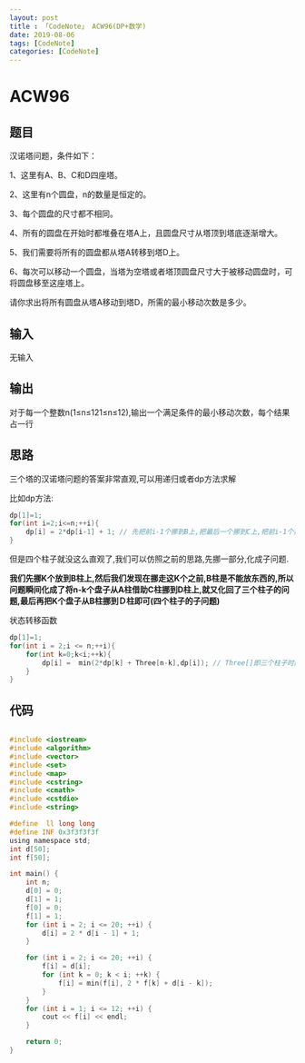 ```yaml
---
layout: post
title : 「CodeNote」 ACW96(DP+数学)
date: 2019-08-06
tags: [CodeNote]
categories: [CodeNote]
---
```

# ACW96

## 题目

汉诺塔问题，条件如下：

1、这里有A、B、C和D四座塔。

2、这里有n个圆盘，n的数量是恒定的。

3、每个圆盘的尺寸都不相同。

4、所有的圆盘在开始时都堆叠在塔A上，且圆盘尺寸从塔顶到塔底逐渐增大。

5、我们需要将所有的圆盘都从塔A转移到塔D上。

6、每次可以移动一个圆盘，当塔为空塔或者塔顶圆盘尺寸大于被移动圆盘时，可将圆盘移至这座塔上。

请你求出将所有圆盘从塔A移动到塔D，所需的最小移动次数是多少。

## 输入

无输入

## 输出

对于每一个整数n(1≤n≤121≤n≤12),输出一个满足条件的最小移动次数，每个结果占一行

## 思路

三个塔的汉诺塔问题的答案非常直观,可以用递归或者dp方法求解

比如dp方法:

```c
dp[1]=1;
for(int i=2;i<=n;++i){
    dp[i] = 2*dp[i-1] + 1; // 先把前i-1个挪到B上,把最后一个挪到C上,把前i-1个挪到C上
}
```

但是四个柱子就没这么直观了,我们可以仿照之前的思路,先挪一部分,化成子问题.

**我们先挪K个放到B柱上,然后我们发现在挪走这K个之前,B柱是不能放东西的,所以问题瞬间化成了将n-k个盘子从A柱借助C柱挪到D柱上,就又化回了三个柱子的问题,最后再把K个盘子从B柱挪到Ｄ柱即可(四个柱子的子问题)**

状态转移函数

```c
dp[1]=1;
for(int i = 2;i <= n;++i){
    for(int k=0;k<i;++k){
        dp[i] =  min(2*dp[k] + Three[n-k],dp[i]); // Three[]即三个柱子时的状态转移函数最终的结果
    }
}
```



## 代码

```c

#include <iostream>
#include <algorithm>
#include <vector>
#include <set>
#include <map>
#include <cstring>
#include <cmath>
#include <cstdio>
#include <string>

#define  ll long long
#define INF 0x3f3f3f3f
using namespace std;
int d[50];
int f[50];

int main() {
    int n;
    d[0] = 0;
    d[1] = 1;
    f[0] = 0;
    f[1] = 1;
    for (int i = 2; i <= 20; ++i) {
        d[i] = 2 * d[i - 1] + 1;
    }

    for (int i = 2; i <= 20; ++i) {
        f[i] = d[i];
        for (int k = 0; k < i; ++k) {
            f[i] = min(f[i], 2 * f[k] + d[i - k]);
        }
    }
    for (int i = 1; i <= 12; ++i) {
        cout << f[i] << endl;
    }

    return 0;
}
```

